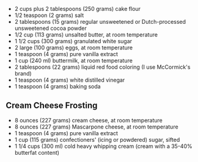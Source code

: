 * 2 cups plus 2 tablespoons (250 grams) cake flour
* 1/2 teaspoon (2 grams) salt
* 2 tablespoons (15 grams) regular unsweetened or Dutch-processed unsweetened cocoa powder
* 1/2 cup (113 grams) unsalted butter, at room temperature
* 1 1/2 cups (300 grams) granulated white sugar
* 2 large (100 grams) eggs, at room temperature
* 1 teaspoon (4 grams) pure vanilla extract
* 1 cup (240 ml) buttermilk, at room temperature
* 2 tablespoons (22 grams) liquid red food coloring (I use McCormick's brand)
* 1 teaspoon (4 grams) white distilled vinegar
* 1 teaspoon (4 grams) baking soda

## Cream Cheese Frosting
* 8 ounces (227 grams) cream cheese, at room temperature
* 8 ounces (227 grams) Mascarpone cheese, at room temperature
* 1 teaspoon (4 grams) pure vanilla extract
* 1 cup (115 grams) confectioners' (icing or powdered) sugar, sifted
* 1 1/4 cups (300 ml) cold heavy whipping cream (cream with a 35-40% butterfat content)

